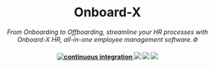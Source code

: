 <h1 align="center">
   Onboard-X
</h1>

<p align="center">
  <i align="center">From Onboarding to Offboarding, streamline your HR processes with Onboard-X HR, all-in-one employee management software.⚙️</i>
</p>

<h4 align="center">
  <a href="https://github.com/amplication/amplication/actions/workflows/ci.yml">
    <img src="https://img.shields.io/github/actions/workflow/status/amplication/amplication/ci.yml?branch=master&label=pipeline&style=flat-square" alt="continuous integration">
  <a href="https://github.com/Vinyl-Davyl/Onboard-Base"><img src=https://img.shields.io/badge/status-development-brightgreen.svg?colorA=087c08></a>
  <a href="https://github.com/Vinyl-Davyl/Onboard-Base/releases/"><img src=https://img.shields.io/github/release/Vinyl-Davyl/Onboard-Base.svg?colorB=58839b></a>
  <a href="https://github.com/Vinyl-Davyl/Onboard-Base/LICENSE"><img src=https://img.shields.io/github/license/sourcerer-io/sourcerer-app.svg?colorB=ff0000></a>
  <br>
</h4>
